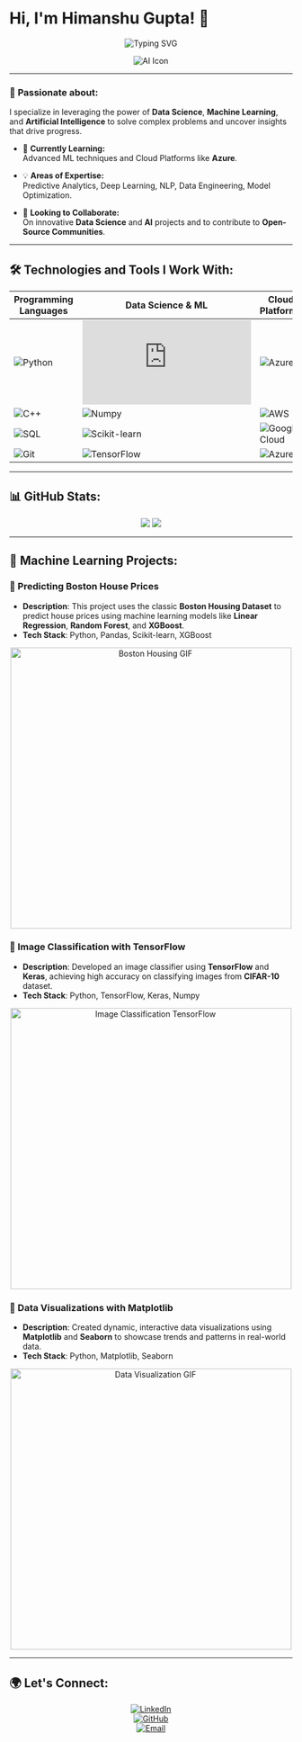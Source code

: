 # Hi, I'm Himanshu Gupta! 👋

<p align="center">
  <img src="https://readme-typing-svg.demolab.com?font=Fira+Code&size=28&duration=4000&pause=1000&color=16F70A&background=000000&center=true&vCenter=true&width=600&lines=Hi,+I'm+Himanshu+Gupta!+👋;Data+Scientist+%7C+ML+Enthusiast+%7C+AI+Explorer;Let's+build+the+future+together!" alt="Typing SVG">
</p>

<p align="center">
  <img src="https://img.icons8.com/dusk/64/000000/artificial-intelligence.png" alt="AI Icon"/>
</p>

---

### 👀 **Passionate about:**
I specialize in leveraging the power of **Data Science**, **Machine Learning**, and **Artificial Intelligence** to solve complex problems and uncover insights that drive progress.

- 🌱 **Currently Learning:**  
  Advanced ML techniques and Cloud Platforms like **Azure**.
  
- 💡 **Areas of Expertise:**  
  Predictive Analytics, Deep Learning, NLP, Data Engineering, Model Optimization.

- 🤝 **Looking to Collaborate:**  
  On innovative **Data Science** and **AI** projects and to contribute to **Open-Source Communities**.

---

## 🛠️ **Technologies and Tools I Work With:**

<div align="center">
  
| **Programming Languages** | **Data Science & ML** | **Cloud Platforms** | **Web Development** |
| ------------------------ | ------------------ | ------------------ | ------------------- |
| ![Python](https://img.icons8.com/nolan/64/python.png) | ![Pandas](https://pngtree.com/freepng/panda-icon_3568944.html) | ![Azure](https://img.icons8.com/color/64/000000/azure-1.png) | ![Django](https://img.icons8.com/external-tal-revivo-shadow-tal-revivo/64/000000/external-django-an-open-source-web-application-framework-written-in-python-logo-shadow-tal-revivo.png) |
| ![C++](https://img.icons8.com/ultraviolet/64/000000/c-plus-plus.png) | ![Numpy](https://img.icons8.com/color/64/000000/numpy.png) | ![AWS](https://img.icons8.com/color/64/000000/amazon-web-services.png) | ![Streamlit](https://img.icons8.com/external-tal-revivo-color-tal-revivo/64/000000/external-streamlit-an-open-source-app-framework-in-python-logo-color-tal-revivo.png) |
| ![SQL](https://img.icons8.com/color/64/000000/sql.png) | ![Scikit-learn](https://img.icons8.com/external-tal-revivo-color-tal-revivo/64/000000/external-scikit-learn-is-a-free-software-machine-learning-library-for-python-programming-logo-color-tal-revivo.png) | ![Google Cloud](https://img.icons8.com/color/64/000000/google-cloud.png) | ![Flask](https://img.icons8.com/nolan/64/flask.png) |
| ![Git](https://img.icons8.com/nolan/64/git.png) | ![TensorFlow](https://img.icons8.com/color/64/000000/tensorflow.png) | ![Azure](https://img.icons8.com/color/64/000000/azure-1.png) | ![HTML5](https://img.icons8.com/color/64/000000/html-5.png) |

</div>

---

## 📊 **GitHub Stats**:

<div align="center">
  <img src="http://github-profile-summary-cards.vercel.app/api/cards/stats?username=Himansh9532&theme=radical" />
  <img src="http://github-profile-summary-cards.vercel.app/api/cards/productive-time?username=Himansh9532&theme=radical&utcOffset=8" />
</div>

---

## 🎥 **Machine Learning Projects**:

### 🔹 Predicting Boston House Prices
  - **Description**: This project uses the classic **Boston Housing Dataset** to predict house prices using machine learning models like **Linear Regression**, **Random Forest**, and **XGBoost**.  
  - **Tech Stack**: Python, Pandas, Scikit-learn, XGBoost  
  <p align="center">
    <img src="https://media.giphy.com/media/WUq1cg9K7uzHa/giphy.gif" alt="Boston Housing GIF" width="500"/>
  </p>

### 🔹 Image Classification with TensorFlow
  - **Description**: Developed an image classifier using **TensorFlow** and **Keras**, achieving high accuracy on classifying images from **CIFAR-10** dataset.  
  - **Tech Stack**: Python, TensorFlow, Keras, Numpy  
  <p align="center">
    <img src="https://media.giphy.com/media/fQZX2aoRC1Tqw/giphy.gif" alt="Image Classification TensorFlow" width="500"/>
  </p>

### 🔹 Data Visualizations with Matplotlib
  - **Description**: Created dynamic, interactive data visualizations using **Matplotlib** and **Seaborn** to showcase trends and patterns in real-world data.  
  - **Tech Stack**: Python, Matplotlib, Seaborn  
  <p align="center">
    <img src="https://media.giphy.com/media/xT1R9XwkMNYX7Xepb2/giphy.gif" alt="Data Visualization GIF" width="500"/>
  </p>

---

## 🌍 **Let's Connect:**

<div align="center">
  
  [![LinkedIn](https://img.shields.io/badge/-LinkedIn-0077B5?logo=linkedin&logoColor=white&style=flat)](https://www.linkedin.com/in/himanshugupta9532/)  
  [![GitHub](https://img.shields.io/badge/-GitHub-333333?logo=github&logoColor=white&style=flat)](https://github.com/Himansh9532)  
  [![Email](https://img.shields.io/badge/Email-D14836?logo=gmail&logoColor=white&style=flat)](mailto:himanshugupta95326@gmail.com)

</div>
